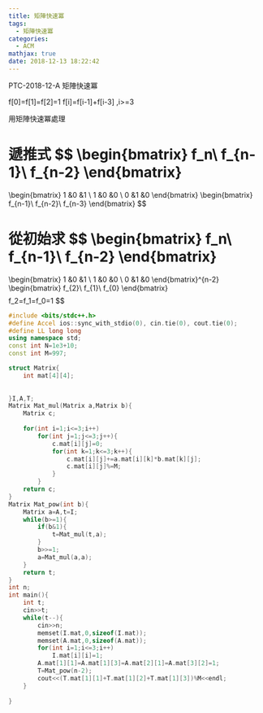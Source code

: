 ```yaml
---
title: 矩陣快速冪
tags:
  - 矩陣快速冪
categories:
  - ACM
mathjax: true
date: 2018-12-13 18:22:42
---
```


PTC-2018-12-A
矩陣快速冪
<!--more-->

f[0]=f[1]=f[2]=1
f[i]=f[i-1]+f[i-3] ,i>=3

用矩陣快速冪處理

遞推式
$$
\begin{bmatrix}
f_n\\ 
f_{n-1}\\ 
f_{n-2}
\end{bmatrix}
=
\begin{bmatrix}
1 &0  &1 \\ 
1 &0  &0 \\ 
0 &1  &0
\end{bmatrix}
\begin{bmatrix}
f_{n-1}\\ 
f_{n-2}\\ 
f_{n-3}
\end{bmatrix}
$$

從初始求
$$
\begin{bmatrix}
f_n\\ 
f_{n-1}\\ 
f_{n-2}
\end{bmatrix}
=
\begin{bmatrix}
1 &0  &1 \\ 
1 &0  &0 \\ 
0 &1  &0
\end{bmatrix}^{n-2}
\begin{bmatrix}
f_{2}\\ 
f_{1}\\ 
f_{0}
\end{bmatrix}
$$
$$
f_2=f_1=f_0=1
$$

```cpp
#include <bits/stdc++.h>
#define Accel ios::sync_with_stdio(0), cin.tie(0), cout.tie(0);
#define LL long long
using namespace std;
const int N=1e3+10;
const int M=997;

struct Matrix{
	int mat[4][4];
	
	
}I,A,T;
Matrix Mat_mul(Matrix a,Matrix b){
	Matrix c;
	
	for(int i=1;i<=3;i++)
		for(int j=1;j<=3;j++){
			c.mat[i][j]=0;
			for(int k=1;k<=3;k++){
				c.mat[i][j]+=a.mat[i][k]*b.mat[k][j];
				c.mat[i][j]%=M;
			}
		}
	return c;
}
Matrix Mat_pow(int b){
	Matrix a=A,t=I;
	while(b>=1){
		if(b&1){
			t=Mat_mul(t,a);
		}
		b>>=1;
		a=Mat_mul(a,a);
	}
	return t;
}
int n;
int main(){
	int t;
	cin>>t;
	while(t--){
		cin>>n;
		memset(I.mat,0,sizeof(I.mat));
		memset(A.mat,0,sizeof(A.mat));
		for(int i=1;i<=3;i++)
			I.mat[i][i]=1;
		A.mat[1][1]=A.mat[1][3]=A.mat[2][1]=A.mat[3][2]=1;
		T=Mat_pow(n-2);
		cout<<(T.mat[1][1]+T.mat[1][2]+T.mat[1][3])%M<<endl;
	}
	
}
```